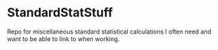 # StandardStatStuff
Repo for miscellaneous standard statistical calculations I often need and want to be able to link to when working.
